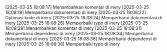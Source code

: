 [2025-03-25 18:08:17] Menambahkan komentar di inery
[2025-03-25 18:08:19] Memperbarui dokumentasi di inery
[2025-03-25 18:08:22] Optimasi kode di inery
[2025-03-25 18:08:24] Memperbarui dokumentasi di inery
[2025-03-25 18:08:26] Memperbaiki typo di inery
[2025-03-25 18:08:29] Menambahkan komentar di inery
[2025-03-25 18:08:31] Memperbarui dependensi di inery
[2025-03-25 18:08:34] Memperbarui dokumentasi di inery
[2025-03-25 18:08:36] Memperbarui dependensi di inery
[2025-03-25 18:08:38] Memperbaiki typo di inery
